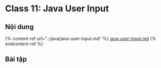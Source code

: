 # Class 11: Java User Input

## Nội dung

{% content-ref url="../java/java-user-input.md" %}
[java-user-input.md](../java/java-user-input.md)
{% endcontent-ref %}



## Bài tập


